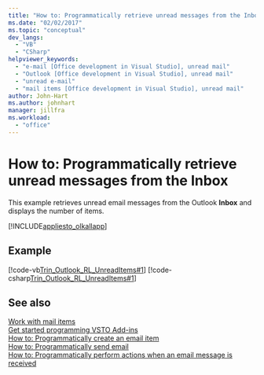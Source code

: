 ```yaml
---
title: "How to: Programmatically retrieve unread messages from the Inbox"
ms.date: "02/02/2017"
ms.topic: "conceptual"
dev_langs: 
  - "VB"
  - "CSharp"
helpviewer_keywords: 
  - "e-mail [Office development in Visual Studio], unread mail"
  - "Outlook [Office development in Visual Studio], unread mail"
  - "unread e-mail"
  - "mail items [Office development in Visual Studio], unread mail"
author: John-Hart
ms.author: johnhart
manager: jillfra
ms.workload: 
  - "office"
---
```

# How to: Programmatically retrieve unread messages from the Inbox
  This example retrieves unread email messages from the Outlook **Inbox** and displays the number of items.  
  
 [!INCLUDE[appliesto_olkallapp](../vsto/includes/appliesto-olkallapp-md.md)]  
  
## Example  
 [!code-vb[Trin_Outlook_RL_UnreadItems#1](../vsto/codesnippet/VisualBasic/Trin_Outlook_RL_UnreadItems/thisaddin.vb#1)]
 [!code-csharp[Trin_Outlook_RL_UnreadItems#1](../vsto/codesnippet/CSharp/Trin_Outlook_RL_UnreadItems/thisaddin.cs#1)]  
  
## See also  
 [Work with mail items](../vsto/working-with-mail-items.md)   
 [Get started programming VSTO Add-ins](../vsto/getting-started-programming-vsto-add-ins.md)   
 [How to: Programmatically create an email item](../vsto/how-to-programmatically-create-an-e-mail-item.md)   
 [How to: Programmatically send email](../vsto/how-to-programmatically-send-e-mail-programmatically.md)   
 [How to: Programmatically perform actions when an email message is received](../vsto/how-to-programmatically-perform-actions-when-an-e-mail-message-is-received.md)  

